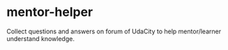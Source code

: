 # mentor-helper
Collect questions and answers on forum of UdaCity to help mentor/learner understand knowledge.
